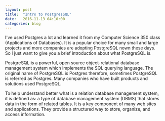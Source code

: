 ```yaml
---
layout: post
title:  "Intro to PostgresSQL"
date:   2016-11-13 04:10:00
categories: blog
---
```

I've used Postgres a lot and learned it from my Computer Science 350 class (Applications of Databases). It is a popular 
choice for many small and large projects and more companies are adopting PostgreSQL nown these days. So I just want to 
give you a brief introduction about what PostgreSQL is.

PostgreSQL is a powerful, open source object-relational database management system which implements the SQL querying language.
The original name of PostgreSQL is Postgres therefore, sometimes PostgreSQL is referred as Postgres. Many companies who have 
built products and solutions used PostgreSQL.

To help understand better what is a relation database management system, it is defined as: a type of database management
system (DBMS) that stores data in the form of related tables. It is a key component of many web sites and applications.
They provide a structured way to store, organize, and access information.